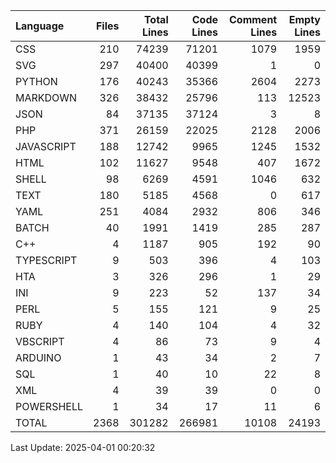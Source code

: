 | Language   |   Files |   Total Lines |   Code Lines |   Comment Lines |   Empty Lines |
|:-----------|--------:|--------------:|-------------:|----------------:|--------------:|
| CSS        |     210 |         74239 |        71201 |            1079 |          1959 |
| SVG        |     297 |         40400 |        40399 |               1 |             0 |
| PYTHON     |     176 |         40243 |        35366 |            2604 |          2273 |
| MARKDOWN   |     326 |         38432 |        25796 |             113 |         12523 |
| JSON       |      84 |         37135 |        37124 |               3 |             8 |
| PHP        |     371 |         26159 |        22025 |            2128 |          2006 |
| JAVASCRIPT |     188 |         12742 |         9965 |            1245 |          1532 |
| HTML       |     102 |         11627 |         9548 |             407 |          1672 |
| SHELL      |      98 |          6269 |         4591 |            1046 |           632 |
| TEXT       |     180 |          5185 |         4568 |               0 |           617 |
| YAML       |     251 |          4084 |         2932 |             806 |           346 |
| BATCH      |      40 |          1991 |         1419 |             285 |           287 |
| C++        |       4 |          1187 |          905 |             192 |            90 |
| TYPESCRIPT |       9 |           503 |          396 |               4 |           103 |
| HTA        |       3 |           326 |          296 |               1 |            29 |
| INI        |       9 |           223 |           52 |             137 |            34 |
| PERL       |       5 |           155 |          121 |               9 |            25 |
| RUBY       |       4 |           140 |          104 |               4 |            32 |
| VBSCRIPT   |       4 |            86 |           73 |               9 |             4 |
| ARDUINO    |       1 |            43 |           34 |               2 |             7 |
| SQL        |       1 |            40 |           10 |              22 |             8 |
| XML        |       4 |            39 |           39 |               0 |             0 |
| POWERSHELL |       1 |            34 |           17 |              11 |             6 |
| TOTAL      |    2368 |        301282 |       266981 |           10108 |         24193 |

Last Update: 2025-04-01 00:20:32